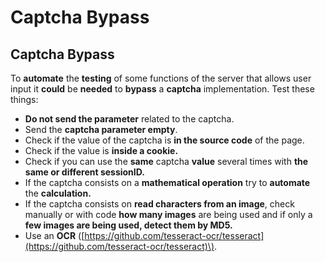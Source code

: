 # Captcha Bypass

## Captcha Bypass

To **automate** the **testing** of some functions of the server that allows user input it **could** be **needed** to **bypass** a **captcha** implementation. Test these things:

* **Do not send the parameter** related to the captcha.
* Send the **captcha parameter empty**.
* Check if the value of the captcha is **in the source code** of the page.
* Check if the value is **inside a cookie.**
* Check if you can use the **same** captcha **value** several times with **the same or different sessionID.**
* If the captcha consists on a **mathematical operation** try to **automate** the **calculation.**
* If the captcha consists on **read characters from an image**, check manually or with code **how many images** are being used and if only a **few images are being used, detect them by MD5.**
* Use an **OCR** \([https://github.com/tesseract-ocr/tesseract](https://github.com/tesseract-ocr/tesseract)\).

